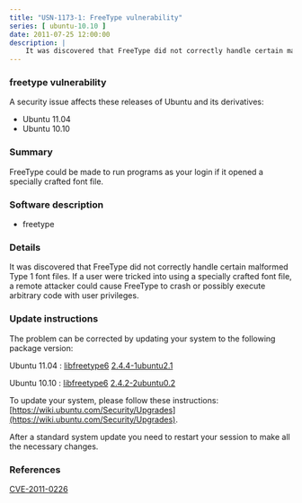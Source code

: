 ```yaml
---
title: "USN-1173-1: FreeType vulnerability"
series: [ ubuntu-10.10 ]
date: 2011-07-25 12:00:00
description: |
    It was discovered that FreeType did not correctly handle certain malformed Type 1 font files. If a user were tricked into using a specially crafted font file, a remote attacker could cause FreeType to crash or possibly execute arbitrary code with user privileges. 
--- 
```

 
### freetype vulnerability

A security issue affects these releases of Ubuntu and its derivatives:

* Ubuntu 11.04
* Ubuntu 10.10

### Summary

FreeType could be made to run programs as your login if it opened a specially crafted font file.

### Software description

* freetype 

### Details

It was discovered that FreeType did not correctly handle certain malformed Type 1 font files. If a user were tricked into using a specially crafted font file, a remote attacker could cause FreeType to crash or possibly execute arbitrary code with user privileges. 

### Update instructions

The problem can be corrected by updating your system to the following package version:

Ubuntu 11.04
 : [libfreetype6](https://launchpad.net/ubuntu/+source/freetype) <span> [2.4.4-1ubuntu2.1](https://launchpad.net/ubuntu/+source/freetype/2.4.4-1ubuntu2.1) </span> 

Ubuntu 10.10
 : [libfreetype6](https://launchpad.net/ubuntu/+source/freetype) <span> [2.4.2-2ubuntu0.2](https://launchpad.net/ubuntu/+source/freetype/2.4.2-2ubuntu0.2) </span> 

To update your system, please follow these instructions: [https://wiki.ubuntu.com/Security/Upgrades](https://wiki.ubuntu.com/Security/Upgrades).

After a standard system update you need to restart your session to make all the necessary changes. 

### References

 [CVE-2011-0226](http://people.ubuntu.com/~ubuntu-security/cve/CVE-2011-0226)
 
